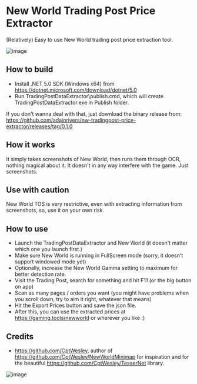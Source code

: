 # New World Trading Post Price Extractor
(Relatively) Easy to use New World trading post price extraction tool.

![image](https://user-images.githubusercontent.com/93623214/140588520-248ccecf-febf-4642-8006-48ca471f57f3.png)

## How to build
- Install .NET 5.0 SDK (Windows x64) from https://dotnet.microsoft.com/download/dotnet/5.0
- Run TradingPostDataExtractor\publish.cmd, which will create TradingPostDataExtractor.exe in Publish folder.

If you don't wanna deal with that, just download the binary release from: https://github.com/adainrivers/nw-tradingpost-price-extractor/releases/tag/0.1.0

## How it works

It simply takes screenshots of New World, then runs them through OCR, nothing magical about it. It doesn't in any way interfere with the game. Just screenshots. 

## Use with caution

New World TOS is very restrictive, even with extracting information from screenshots, so, use it on your own risk.

## How to use
- Launch the TradingPostDataExtractor and New World (it doesn't matter which one you launch first.)
- Make sure New World is running in FullScreen mode (sorry, it doesn't support windowed mode yet)
- Optionally, increase the New World Gamma setting to maximum for better detection rate.
- Visit the Trading Post, search for something and hit F11 (or the big button on app)
- Scan as many pages / orders you want (you might have problems when you scroll down, try to aim it right, whatever that means)
- Hit the Export Prices button and save the json file.
- After this, you can use the extracted prices at https://gaming.tools/newworld or wherever you like :)

## Credits
- https://github.com/CptWesley, author of https://github.com/CptWesley/NewWorldMinimap for inspiration and for the beautiful https://github.com/CptWesley/TesserNet library.

![image](https://user-images.githubusercontent.com/93623214/139960936-45d6200a-6c9d-4d2a-965c-4727b9937d64.png)
